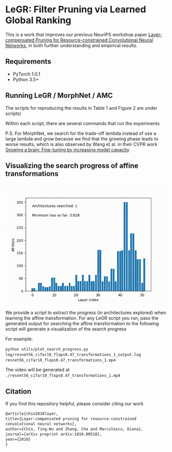 # LeGR: Filter Pruning via Learned Global Ranking

This is a work that improves our previous NeurIPS workshop paper [Layer-compensated Pruning for Resource-constrained Convolutional Neural Networks](https://arxiv.org/abs/1810.00518), in both further understanding and empirical results.

## Requirements

- PyTorch 1.0.1
- Python 3.5+

## Running LeGR / MorphNet / AMC

The scripts for reproducing the results in Table 1 and Figure 2 are under scripts/

Within each script, there are several commands that run the experiments

P.S. For MorphNet, we search for the trade-off lambda instead of use a large lambda and grow because we find that the growing phase leads to worse results, which is also observed by Wang et al. in their CVPR work [Growing a brain: Fine-tuning by increasing model capacity](https://www.ri.cmu.edu/wp-content/uploads/2017/06/yuxiongw_cvpr17_growingcnn.pdf)


## Visualizing the search progress of affine transformations

![Visualizing the search progress](./legr_mbnetv2_cifar100_flops0.13.gif)

We provide a script to extract the progress (in architectures explored) when learning the affine transformation. For any LeGR script you run, pass the generated output for searching the affine transformation to the following script will generate a visualization of the search progress

For example:

`python utils/plot_search_progress.py log/resnet56_cifar10_flops0.47_transformations_1_output.log resnet56_cifar10_flops0.47_transformations_1.mp4`

The video will be generated at `./resnet56_cifar10_flops0.47_transformations_1.mp4`


## Citation

If you find this repository helpful, please consider citing our work

    @article{chin2018layer,
    title={Layer-compensated pruning for resource-constrained convolutional neural networks},
    author={Chin, Ting-Wu and Zhang, Cha and Marculescu, Diana},
    journal={arXiv preprint arXiv:1810.00518},
    year={2018}
    }

